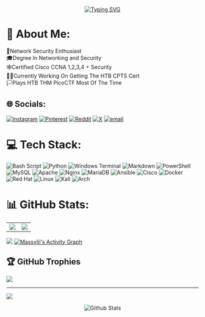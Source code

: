 
<p align="center">
  <a href="https://git.io/typing-svg">
    <img src="https://readme-typing-svg.demolab.com?font=Fira+Code&pause=1000&color=F7E10C&center=true&width=435&lines=IAM+ADDICTED+TO+PWNING;EAT+SLEEP+CTF+REPEAT" alt="Typing SVG" />
  </a>
</p>

# 💫 About Me:
🔐Network Security Enthusiast<br>🎓Degree In Networking and Security<br>🕸️Certified Cisco CCNA 1,2,3,4 + Security<br>👨‍🔬Currently Working On Getting The HTB CPTS Cert<br>🏳️Plays HTB THM PicoCTF Most Of The Time


## 🌐 Socials:
[![Instagram](https://img.shields.io/badge/Instagram-%23E4405F.svg?logo=Instagram&logoColor=white)](https://instagram.com/multirecidivist) [![Pinterest](https://img.shields.io/badge/Pinterest-%23E60023.svg?logo=Pinterest&logoColor=white)](https://pinterest.com/massylii) [![Reddit](https://img.shields.io/badge/Reddit-%23FF4500.svg?logo=Reddit&logoColor=white)](https://reddit.com/user/rexivba) [![X](https://img.shields.io/badge/X-black.svg?logo=X&logoColor=white)](https://x.com/massylii) [![email](https://img.shields.io/badge/Email-D14836?logo=gmail&logoColor=white)](mailto:massylii@protonmail.com) 

# 💻 Tech Stack:
![Bash Script](https://img.shields.io/badge/bash_script-%23121011.svg?style=for-the-badge&logo=gnu-bash&logoColor=white) ![Python](https://img.shields.io/badge/python-3670A0?style=for-the-badge&logo=python&logoColor=ffdd54) ![Windows Terminal](https://img.shields.io/badge/Windows%20Terminal-%234D4D4D.svg?style=for-the-badge&logo=windows-terminal&logoColor=white) ![Markdown](https://img.shields.io/badge/markdown-%23000000.svg?style=for-the-badge&logo=markdown&logoColor=white) ![PowerShell](https://img.shields.io/badge/PowerShell-%235391FE.svg?style=for-the-badge&logo=powershell&logoColor=white) ![MySQL](https://img.shields.io/badge/mysql-4479A1.svg?style=for-the-badge&logo=mysql&logoColor=white) ![Apache](https://img.shields.io/badge/apache-%23D42029.svg?style=for-the-badge&logo=apache&logoColor=white) ![Nginx](https://img.shields.io/badge/nginx-%23009639.svg?style=for-the-badge&logo=nginx&logoColor=white) ![MariaDB](https://img.shields.io/badge/MariaDB-003545?style=for-the-badge&logo=mariadb&logoColor=white) ![Ansible](https://img.shields.io/badge/ansible-%231A1918.svg?style=for-the-badge&logo=ansible&logoColor=white) ![Cisco](https://img.shields.io/badge/cisco-%23049fd9.svg?style=for-the-badge&logo=cisco&logoColor=black) ![Docker](https://img.shields.io/badge/docker-%230db7ed.svg?style=for-the-badge&logo=docker&logoColor=white) ![Red Hat](https://img.shields.io/badge/Red%20Hat-EE0000?style=for-the-badge&logo=redhat&logoColor=white) ![Linux](https://img.shields.io/badge/Linux-FCC624?style=for-the-badge&logo=linux&logoColor=black) ![Kali](https://img.shields.io/badge/Kali-268BEE?style=for-the-badge&logo=kalilinux&logoColor=white) ![Arch](https://img.shields.io/badge/Arch%20Linux-1793D1?logo=arch-linux&logoColor=fff&style=for-the-badge)

# 📊 GitHub Stats:

<table>
  <tr>
    <td><img src="https://github-readme-stats.vercel.app/api?username=massylii&theme=vision-friendly-dark&hide_border=true&include_all_commits=true&count_private=true" /></td>
    <td><img src="https://nirzak-streak-stats.vercel.app/?user=massylii&theme=vision-friendly-dark&hide_border=true" /></td>
  </tr>
</table>


<img src="https://github-readme-stats.vercel.app/api/top-langs/?username=massylii&theme=vision-friendly-dark&hide_border=true&include_all_commits=true&count_private=true&layout=compact" />

<a href="https://github.com/ashutosh00710/github-readme-activity-graph">
  <img alt="Massylii's Activity Graph"
       src="https://github-readme-activity-graph.vercel.app/graph/?username=massylii&bg_color=000000&color=ffffff&line=ffa700&point=ffffff&hide_border=true" />
</a>


## 🏆 GitHub Trophies
![](https://github-profile-trophy.vercel.app/?username=massylii&theme=vision-friendly-dark&no-frame=false&no-bg=false&margin-w=4)

---
[![](https://visitcount.itsvg.in/api?id=massylii&icon=0&color=0)](https://visitcount.itsvg.in)

<p align="center">
        <img src="https://raw.githubusercontent.com/massylii/svg/main/Bottom.svg" alt="Github Stats" />
</p>
